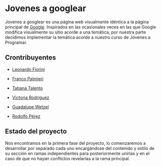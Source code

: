 # Jovenes a googlear

Jovenes a googlear es una página web visualmente idéntica a la página principal de <a href="https://www.google.com/" target="_blank" rel="noopener noreferrer">Google</a>.
Inspirados en las ocasionales veces en las que Google modifica visualmente su sitio acorde a una temática, por nuestra parte decidimos implementar la temática acorde a nuestro curso de Jóvenes a Programar.

## Crontribuyentes

- [Leonardo Fiorini](https://github.com/fiorinileo)
- [Franco Palmieri](https://github.com/francopalmieri)

- [Tatiana Talento](https://github.com/talentot)
- [Victoria Rodriguez](https://github.com/victoria233)
- [Guadalupe Wetzel](https://github.com/Guadalupew)
- [Rodolfo Pérez](https://github.com/Rolex96) 


## Estado del proyecto
Nos encontramos en la primera fase del proyecto, lo comenzaremos a desarrollar por separado cada uno encargándose del contenido y estilo de su sección en ramas independientes para posteriormente unirlas y en el caso de que no hayan conflictos revelarlas a la rama principal.
